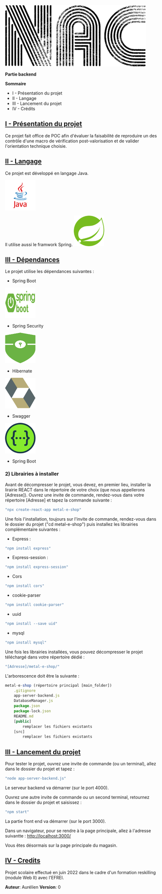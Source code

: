 ![logo](https://github.com/Ptiga/nac-backend/blob/main/img/NAC.png)

**Partie backend**


**Sommaire**
* I - Présentation du projet
* II - Langage
* III - Lancement du projet
* IV - Crédits



## <u>I - Présentation du projet</u>

Ce projet fait office de POC afin d'évaluer la faisabilité de reproduire un des contrôle d'une macro de vérification post-valorisation et de valider l'orientation technique choisie.


## <u>II - Langage</u>

Ce projet est développé en langage Java.

<img src="https://github.com/Ptiga/nac-backend/blob/main/img/logo-java.png" data-canonical-src="https://github.com/Ptiga/nac-backend/blob/main/img/logo-java.png"  height="100" />

Il utilise aussi le framwork Spring.
<img src="https://github.com/Ptiga/nac-backend/blob/main/img/logo-spring.png" data-canonical-src="https://github.com/Ptiga/nac-backend/blob/main/img/logo-spring.png"  height="100" />


## <u>III - Dépendances</u>

Le projet utilise les dépendances suivantes :

* Spring Boot
<img src="https://github.com/Ptiga/nac-backend/blob/main/img/logo-springboot.png" data-canonical-src="https://github.com/Ptiga/nac-backend/blob/main/img/logo-springboot.png" width="100" height="100" />

* Spring Security
<img src="https://github.com/Ptiga/nac-backend/blob/main/img/Spring Security.png" data-canonical-src="https://github.com/Ptiga/nac-backend/blob/main/img/Spring Security.png" width="100" height="100" />

* Hibernate
<img src="https://github.com/Ptiga/nac-backend/blob/main/img/Hibernate.png" data-canonical-src="https://github.com/Ptiga/nac-backend/blob/main/img/Hibernate.png" width="100" height="100" />

* Swagger
<img src="https://github.com/Ptiga/nac-backend/blob/main/img/Swagger.png" data-canonical-src="https://github.com/Ptiga/nac-backend/blob/main/img/Swagger.png" width="100" height="100" />

* Spring Boot





### 2) Librairies à installer

Avant de décompresser le projet, vous devez, en premier lieu, installer la lirairie REACT dans le répertoire de votre choix (que nous appellerons [Adresse]). Ouvrez une invite de commande, rendez-vous dans votre répertoire [Adresse] et tapez la commande suivante :
```jsx
"npx create-react-app metal-e-shop"
```

Une fois l'installation, toujours sur l'invite de commande, rendez-vous dans le dossier du projet ("cd metal-e-shop") puis installez les librairies complémentaire suivantes :

* Express :
```jsx
"npm install express"
```

* Express-session :
```jsx
"npm install express-session"
```

* Cors
```jsx
"npm install cors"
```

* cookie-parser
```jsx
"npm install cookie-parser"
```

* uuid
```jsx
"npm install --save uid"
```

* mysql
```jsx
"npm install mysql"
```



Une fois les librairies installées, vous pouvez décompresser le projet téléchargé dans votre répertoire dédié :
```jsx
"[Adresse]/metal-e-shop/"
```

L'arborescence doit être la suivante :
```jsx
metal-e-shop (répertoire principal [main_folder])
    .gitignore
    app-server-backend.js
    DatabaseManager.js
    package.json
    package-lock.json
    README.md
    [public]
        remplacer les fichiers existants
    [src]
        remplacer les fichiers existants
```


## <u>III - Lancement du projet</u>


Pour tester le projet, ouvrez une invite de commande (ou un terminal), allez dans le dossier du projet et tapez : 
```jsx
"node app-server-backend.js"
```

Le serveur backend va démarrer (sur le port 4000).


Ouvrez une autre invite de commande ou un second terminal, retournez dans le dossier du projet et saisissez :
```jsx
"npm start"
```

La partie front end va démarrer (sur le port 3000).

Dans un navigateur, pour se rendre à la page principale, allez à l'adresse suivantte : [http://localhost:3000/](http://localhost:3000/)


Vous êtes désormais sur la page principale du magasin.


## <u>IV - Credits</u>

Projet scolaire effectué en juin 2022 dans le cadre d'un formation reskilling (module Web II) avec l'EFREI.

**Auteur**: Aurélien
**Version**: 0


